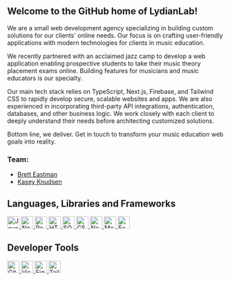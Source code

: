 ## Welcome to the GitHub home of LydianLab!

We are a small web development agency specializing in building custom solutions for our clients' online needs. Our focus is on crafting user-friendly applications with modern technologies for clients in music education.

We recently partnered with an acclaimed jazz camp to develop a web application enabling prospective students to take their music theory placement exams online. Building features for musicians and music educators is our specialty.

Our main tech stack relies on TypeScript, Next.js, Firebase, and Tailwind CSS to rapidly develop secure, scalable websites and apps. We are also experienced in incorporating third-party API integrations, authentication, databases, and other business logic. We work closely with each client to deeply understand their needs before architecting customized solutions.

Bottom line, we deliver. Get in touch to transform your music education web goals into reality.

### Team:

- [Brett Eastman](https://github.com/BrettEastman)
- [Kasey Knudsen](https://github.com/kaseyknudsen)

## Languages, Libraries and Frameworks
<div align="left"> 
  <a href="https://developer.mozilla.org/en-US/docs/Web/JavaScript" target="_blank">
    <img src="https://img.shields.io/badge/JavaScript-F7DF1E?style=for-the-badge&logo=JavaScript&logoColor=white" height="28" alt="Javascript logo" />
  </a>
  <a href="https://nodejs.org/" target="_blank">
    <img src="https://img.shields.io/badge/Node.js-43853D?style=for-the-badge&logo=node.js&logoColor=white" height="28" alt="Node.js logo" />
  </a>
  <a href="https://react.dev/" target="_blank">
    <img src="https://img.shields.io/badge/React-20232A?style=for-the-badge&logo=react&logoColor=61DAFB" height="28" alt="React logo" />
  </a>
  <a href="https://developer.mozilla.org/en-US/docs/Web/HTML" target="_blank">
    <img src="https://img.shields.io/badge/HTML-239120?style=for-the-badge&logo=html5&logoColor=white" height="28" alt="HTML logo" />
  </a>
  <a href="https://www.postgresql.org/" target="_blank">
    <img src="https://img.shields.io/badge/SQL-141414?style=for-the-badge" height="28" alt="SQL logo" />
  </a>
  <a href="https://developer.mozilla.org/en-US/docs/Web/CSS" target="_blank">
    <img src="https://img.shields.io/badge/CSS-239120?&style=for-the-badge&logo=css3&logoColor=white" height="28" alt="CSS logo" />
  </a>
  <a href="https://nextjs.org/" target="_blank">
    <img src="https://img.shields.io/badge/Next.js-000?logo=nextdotjs&logoColor=fff&style=for-the-badge" height="28" alt="Next.js logo" />
  </a>
  <a href="https://www.mongodb.com/" target="_blank">
    <img src="https://img.shields.io/badge/MongoDB-4EA94B?style=for-the-badge&logo=mongodb&logoColor=white" height="28" alt="MongoDB logo" />
  </a>
  <a href="https://expressjs.com/" target="_blank">
    <img src="https://img.shields.io/badge/Express.js-404D59?style=for-the-badge" height="28" alt="Express.js logo" />
  </a>
</div>

## Developer Tools
<div align="left">
  <a href="https://github.com/" target="_blank">
    <img src="https://img.shields.io/badge/GitHub-100000?style=for-the-badge&logo=github&logoColor=white" height="28" alt="GitHub logo" />
  </a>
  <a href="https://code.visualstudio.com/" target="_blank">
    <img src="https://img.shields.io/badge/Visual_Studio_Code-0078D4?style=for-the-badge&logo=visual%20studio%20code&logoColor=white" height="28" alt="Visual Studio Code logo" />
  </a>
  <a href="https://www.figma.com/" target="_blank">
    <img src="https://img.shields.io/badge/Figma-F24E1E?style=for-the-badge&logo=figma&logoColor=white" height="28" alt="Figma logo" />
  </a>
  <a href="https://tailwindcss.com/" target="_blank">
    <img src="https://img.shields.io/badge/Tailwind_CSS-38B2AC?style=for-the-badge&logo=tailwind-css&logoColor=white" height="28" alt="Tailwind logo" />
  </a>
</div>
